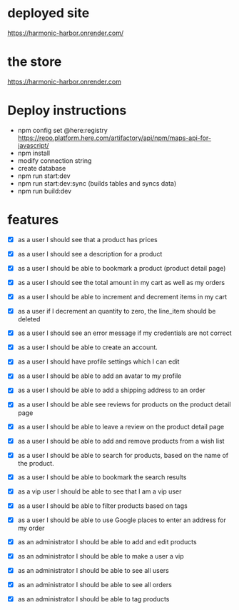 # deployed site
https://harmonic-harbor.onrender.com/

# the store 
https://harmonic-harbor.onrender.com

# Deploy instructions
- npm config set @here:registry https://repo.platform.here.com/artifactory/api/npm/maps-api-for-javascript/
- npm install
- modify connection string
- create database
- npm run start:dev
- npm run start:dev:sync (builds tables and syncs data)
- npm run build:dev


# features

- [X] as a user I should see that a product has prices
- [X] as a user I should see a description for a product
- [x] as a user I should be able to bookmark a product (product detail page)
- [x] as a user I should see the total amount in my cart as well as my orders
- [X] as a user I should be able to increment and decrement items in my cart
- [X] as a user if I decrement an quantity to zero, the line_item should be deleted
- [X] as a user I should see an error message if my credentials are not correct
- [X] as a user I should be able to create an account.
- [X] as a user I should have profile settings which I can edit
- [X] as a user I should be able to add an avatar to my profile
- [X] as a user I should be able to add a shipping address to an order
- [X] as a user I should be able see reviews for products on the product detail page
- [X] as a user I should be able to leave a review on the product detail page
- [X] as a user I should be able to add and remove products from a wish list
- [X] as a user I should be able to search for products, based on the name of the product.
- [X] as a user I should be able to bookmark the search results
- [X] as a vip user I should be able to see that I am a vip user
- [X] as a user I should be able to filter products based on tags
- [X] as a user I should be able to use Google places to enter an address for my order

- [X] as an administrator I should be able to add and edit products
- [X] as an administrator I should be able to make a user a vip
- [X] as an administrator I should be able to see all users
- [X] as an administrator I should be able to see all orders
- [X] as an administrator I should be able to tag products 




